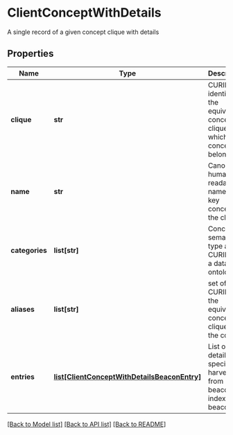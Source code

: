 # ClientConceptWithDetails

A single record of a given concept clique with details 
## Properties
Name | Type | Description | Notes
------------ | ------------- | ------------- | -------------
**clique** | **str** | CURIE identifying the equivalent concept clique to which the concept belongs.  | [optional] 
**name** | **str** | Canonical human readable name of the key concept of the clique  | [optional] 
**categories** | **list[str]** | Concept semantic type as a CURIE into a data type ontology  | [optional] 
**aliases** | **list[str]** | set of alias CURIES in the equivalent concept clique of the concept  | [optional] 
**entries** | [**list[ClientConceptWithDetailsBeaconEntry]**](ClientConceptWithDetailsBeaconEntry.md) | List of details specifically harvested from beacons, indexed by beacon  | [optional] 

[[Back to Model list]](../README.md#documentation-for-models) [[Back to API list]](../README.md#documentation-for-api-endpoints) [[Back to README]](../README.md)


